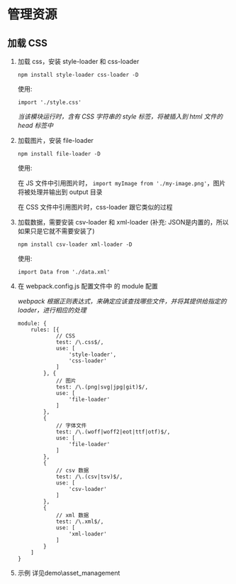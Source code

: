 # 管理资源

## 加载 CSS

1. 加载 css，安装 style-loader 和 css-loader

    ``` npm install style-loader css-loader -D ```

    使用:

    ``` import './style.css' ```

    *当该模块运行时，含有 CSS 字符串的 style 标签，将被插入到 html 文件的 head 标签中*

2. 加载图片，安装 file-loader

    ``` npm install file-loader -D ```

    使用:

    在 JS 文件中引用图片时，
    ``` import myImage from './my-image.png' ```，图片将被处理并输出到 output 目录

    在 CSS 文件中引用图片时，css-loader 跟它类似的过程

3. 加载数据，需要安装 csv-loader 和 xml-loader (补充: JSON是内置的，所以如果只是它就不需要安装了)

    ``` npm install csv-loader xml-loader -D ```

    使用:

    ``` import Data from './data.xml' ```

4. 在 webpack.config.js 配置文件中 的 module 配置

    *webpack 根据正则表达式，来确定应该查找哪些文件，并将其提供给指定的 loader，进行相应的处理*

    ```
    module: {
        rules: [{
                // CSS
                test: /\.css$/,
                use: [
                    'style-loader',
                    'css-loader'
                ]
            }, {
                // 图片
                test: /\.(png|svg|jpg|git)$/,
                use: [
                    'file-loader'
                ]
            },
            {
                // 字体文件
                test: /\.(woff|woff2|eot|ttf|otf)$/,
                use: [
                    'file-loader'
                ]
            },
            {
                // csv 数据
                test: /\.(csv|tsv)$/,
                use: [
                    'csv-loader'
                ]
            },
            {
                // xml 数据
                test: /\.xml$/,
                use: [
                    'xml-loader'
                ]
            }
        ]
    }
    ```
    
5. 示例
详见demo\asset_management